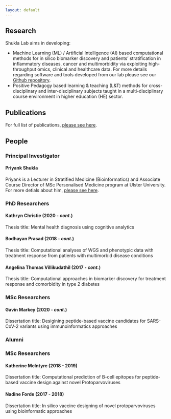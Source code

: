```yaml
---
layout: default
---
```


## Research
Shukla Lab aims in developing:
* Machine Learning (ML) / Artificial Intelligence (AI) based computational methods for in silico biomarker discovery and patients’ stratification in inflammatory diseases, cancer and multimorbidity via exploiting high-throughput omics, clinical and healthcare data. For more details regarding software and tools developed from our lab please see our [Github repository](https://github.com/ShuklaLab).
* Positive Pedagogy based learning & teaching (L&T) methods for cross-disciplinary and inter-disciplinary subjects taught in a multi-disciplinary course environment in higher education (HE) sector.

## Publications
For full list of publications, [please see here](https://pure.ulster.ac.uk/en/persons/priyank-shukla/publications/).

## People

### Principal Investigator

#### Priyank Shukla
Priyank is a Lecturer in Stratified Medicine (Bioinformatics) and Associate Course Director of MSc Personalised Medicine program at Ulster University. For more detials about him, [please see here](https://pure.ulster.ac.uk/en/persons/priyank-shukla).


### PhD Researchers

#### Kathryn Christie (2020 - _cont._)
Thesis title: Mental health diagnosis using cognitive analytics

#### Bodhayan Prasad (2018 - _cont._)
Thesis title: Computational analyses of WGS and phenotypic data with treatment response from patients with multimorbid disease conditions

#### Angelina Thomas Villikudathil (2017 - _cont._)
Thesis title: Computational approaches in biomarker discovery for treatment response and comorbidity in type 2 diabetes


### MSc Researchers

#### Gavin Markey (2020 - _cont._)
Dissertation title: Desigining peptide-based vaccine candidates for SARS-CoV-2 variants using immunoinformatics approaches


### Alumni
### MSc Researchers
#### Katherine McIntyre (2018 - 2019)
Dissertation title: Computational prediction of B-cell epitopes for peptide-based vaccine design against novel Protoparvoviruses

#### Nadine Forde (2017 - 2018)
Dissertation title: In silico vaccine designing of novel protoparvoviruses using bioinformatic approaches
